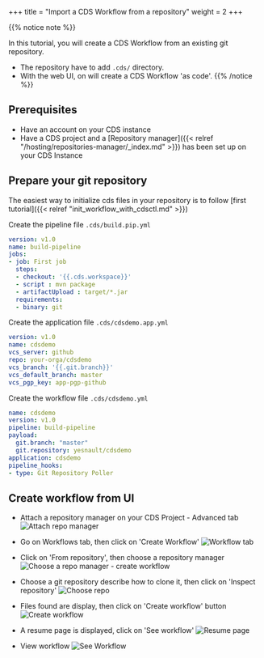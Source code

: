 +++
title = "Import a CDS Workflow from a repository"
weight = 2
+++

{{% notice note %}}

In this tutorial, you will create a CDS Workflow from an existing git repository.

* The repository have to add `.cds/` directory.
* With the web UI, on will create a CDS Workflow 'as code'.
{{% /notice %}}

## Prerequisites

 * Have an account on your CDS instance
 * Have a CDS project and a [Repository manager]({{< relref "/hosting/repositories-manager/_index.md" >}}) has been set up on your CDS Instance
 
## Prepare your git repository

The easiest way to initialize cds files in your repository is to follow [first tutorial]({{< relref "init_workflow_with_cdsctl.md" >}})

Create the pipeline file `.cds/build.pip.yml`

```yml
version: v1.0
name: build-pipeline
jobs:
- job: First job
  steps:
  - checkout: '{{.cds.workspace}}'
  - script : mvn package
  - artifactUpload : target/*.jar
  requirements:
  - binary: git
```

Create the application file `.cds/cdsdemo.app.yml`

```yml
version: v1.0
name: cdsdemo
vcs_server: github
repo: your-orga/cdsdemo
vcs_branch: '{{.git.branch}}'
vcs_default_branch: master
vcs_pgp_key: app-pgp-github

```

Create the workflow file `.cds/cdsdemo.yml`

```yml
name: cdsdemo
version: v1.0
pipeline: build-pipeline
payload:
  git.branch: "master"
  git.repository: yesnault/cdsdemo
application: cdsdemo  
pipeline_hooks:
- type: Git Repository Poller
```


## Create workflow from UI

* Attach a repository manager on your CDS Project - Advanced tab
![Attach repo manager](/images/getting_started_create_wf_ascode_ui_0_repo.png)

* Go on Workflows tab, then click on 'Create Workflow'
![Workflow tab](/images/getting_started_create_wf_ascode_ui_1_wf_tab.png)

* Click on 'From repository', then choose a repository manager
![Choose a repo manager - create workflow](/images/getting_started_create_wf_ascode_ui_2_from_repo.png)

* Choose a git repository describe how to clone it, then click on 'Inspect repository'
![Choose repo](/images/getting_started_create_wf_ascode_ui_3_choose_repo.png)

* Files found are display, then click on 'Create workflow' button
![Create workflow](/images/getting_started_create_wf_ascode_ui_4_create_wf.png)

* A resume page is displayed, click on 'See workflow'
![Resume page](/images/getting_started_create_wf_ascode_ui_5_resume.png)

* View workflow
![See Workflow](/images/getting_started_create_wf_ascode_ui_6_see_workflow.png)